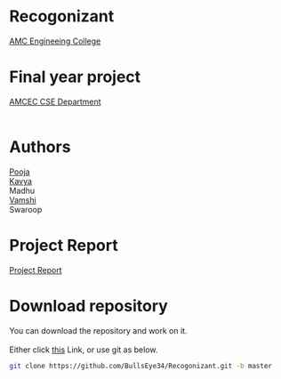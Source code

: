 # Recogonizant 
[AMC Engineeing College](http://www.amcgroup.edu.in/AMCEC/index.php)<br>
# Final year project
[AMCEC CSE Department](http://www.amcgroup.edu.in/AMCEC/BE_CS_deatils.php)<br><br>
# Authors
[Pooja](https://github.com/poojagowda78) <br> [Kavya](github.com/kavya612) <br> Madhu <br> [Vamshi](github.com/BullsEye34) <br> Swaroop <br>
# Project Report
[Project Report](https://github.com/BullsEye34/IoT/blob/master/Report.pdf)<br>

# Download repository
You can download the repository and work on it.<br><br>
Either click [this](https://github.com/BullsEye34/Recogonizant/archive/master.zip) Link, or use git as below.
```bash
git clone https://github.com/BullsEye34/Recogonizant.git -b master
```
<br>
